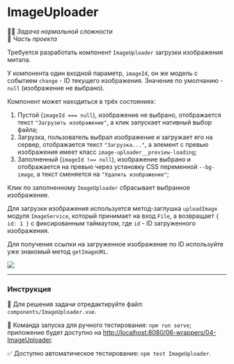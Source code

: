 # ImageUploader

👷🏻 _Задача нормальной сложности_<br />
💼 _Часть проекта_

<!--start_statement-->
Требуется разработать компонент `ImageUploader` загрузки изображения митапа.

У компонента один входной параметр, `imageId`, он же модель с событием `change` - ID текущего изображения. Значение по умолчанию - `null` (изображение не выбрано). 

Компонент может находиться в трёх состояниях:
1. Пустой (`imageId === null`), изображение не выбрано, отображается текст `"Загрузить изображение"`, а клик запускает нативный выбор файла;
2. Загрузка, пользователь выбрал изображение и загружает его на сервер, отображается текст `"Загрузка..."`, а элемент с превью изображения имеет класс `image-uploader__preview-loading`;
3. Заполненный (`imageId !== null`), изображение выбрано и отображается на превью через установку CSS переменной `--bg-image`, а текст сменяется на `"Удалить изображение"`;

Клик по заполненному `ImageUploader` сбрасывает выбранное изображение.

Для загрузки изображения используется метод-заглушка `uploadImage` модуля `ImageService`, который принимает на вход `File`, а возвращает `{ id: 1 }` с фиксированным таймаутом, где `id` - ID загруженного изображения. 

Для получения ссылки на загруженное изображение по ID используйте уже знакомый метод `getImageURL`. 

<img src="https://i.imgur.com/ioMWihi.gif" />
<!--end_statement-->

---

### Инструкция

📝 Для решения задачи отредактируйте файл: `components/ImageUploader.vue`.

🚀 Команда запуска для ручного тестирования: `npm run serve`;<br>
приложение будет доступно на [http://localhost:8080/06-wrappers/04-ImageUploader](http://localhost:8080/06-wrappers/04-ImageUploader).

✅ Доступно автоматическое тестирование: `npm test ImageUploader`.
